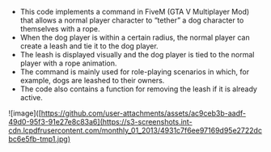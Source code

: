 - This code implements a command in FiveM (GTA V Multiplayer Mod) that allows a normal player character to “tether” a dog character to themselves with a rope. 
- When the dog player is within a certain radius, the normal player can create a leash and tie it to the dog player. 
- The leash is displayed visually and the dog player is tied to the normal player with a rope animation. 
- The command is mainly used for role-playing scenarios in which, for example, dogs are leashed to their owners. 
- The code also contains a function for removing the leash if it is already active.

![image]([https://github.com/user-attachments/assets/ac9ceb3b-aadf-49d0-95f3-91e27e8c83a6](https://s3-screenshots.int-cdn.lcpdfrusercontent.com/monthly_01_2013/4931c7f6ee97169d95e2722dcbc6e5fb-tmp1.jpg)
